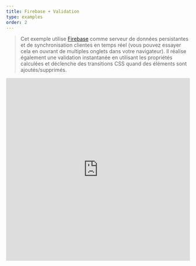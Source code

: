 ```yaml
---
title: Firebase + Validation
type: examples
order: 2
---
```


> Cet exemple utilise [Firebase](https://firebase.google.com/) comme serveur de données persistantes et de synchronisation clientes en temps réel (vous pouvez essayer cela en ouvrant de multiples onglets dans votre navigateur). Il réalise également une validation instantanée en utilisant les propriétés calculées et déclenche des transitions CSS quand des éléments sont ajoutés/supprimés.

<iframe width="100%" height="500" src="https://jsfiddle.net/chrisvfritz/pyLbpzzx/embedded/result,html,js,css" allowfullscreen="allowfullscreen" frameborder="0"></iframe>
